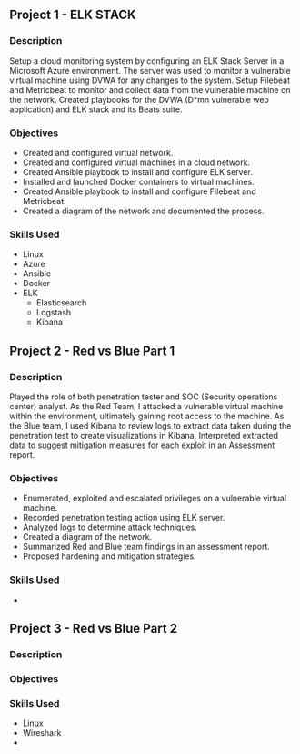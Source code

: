## Project 1 - ELK STACK

### Description

Setup a cloud monitoring system by configuring an ELK Stack Server in a Microsoft Azure environment. The server was used to monitor a vulnerable virtual machine using DVWA for any changes to the system. Setup Filebeat and Metricbeat to monitor and collect data from the vulnerable machine on the network. Created playbooks for the DVWA (D*mn vulnerable web application) and ELK stack and its Beats suite. 
 
### Objectives

- Created and configured virtual network.
- Created and configured virtual machines in a cloud network.
- Created Ansible playbook to install and configure ELK server.
- Installed and launched Docker containers to virtual machines.
- Created Ansible playbook to install and configure Filebeat and Metricbeat.
- Created a diagram of the network and documented the process.

### Skills Used

- Linux
- Azure
- Ansible
- Docker
- ELK
  - Elasticsearch
  - Logstash
  - Kibana

## Project 2 - Red vs Blue Part 1

### Description

Played the role of both penetration tester and SOC (Security operations center) analyst. As the Red Team, I attacked a vulnerable virtual machine within the environment, ultimately gaining root access to the machine. As the Blue team, I used Kibana to review logs to extract data taken during the penetration test to create visualizations in Kibana. Interpreted extracted data to suggest mitigation measures for each exploit in an Assessment report. 

### Objectives

- Enumerated, exploited and escalated privileges on a vulnerable virtual machine.
- Recorded penetration testing action using ELK server.
- Analyzed logs to determine attack techniques.
- Created a diagram of the network.
- Summarized Red and Blue team findings in an assessment report.
- Proposed hardening and mitigation strategies.

### Skills Used

- 

## Project 3 - Red vs Blue Part 2

### Description

### Objectives

### Skills Used

- Linux
- Wireshark
- 
